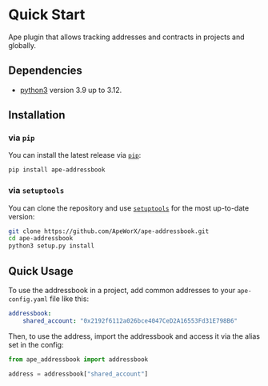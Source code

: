 # Quick Start

Ape plugin that allows tracking addresses and contracts in projects and globally.

## Dependencies

- [python3](https://www.python.org/downloads) version 3.9 up to 3.12.

## Installation

### via `pip`

You can install the latest release via [`pip`](https://pypi.org/project/pip/):

```bash
pip install ape-addressbook
```

### via `setuptools`

You can clone the repository and use [`setuptools`](https://github.com/pypa/setuptools) for the most up-to-date version:

```bash
git clone https://github.com/ApeWorX/ape-addressbook.git
cd ape-addressbook
python3 setup.py install
```

## Quick Usage

To use the addressbook in a project, add common addresses to your `ape-config.yaml` file like this:

```yaml
addressbook:
    shared_account: "0x2192f6112a026bce4047CeD2A16553Fd31E798B6"
```

Then, to use the address, import the addressbook and access it via the alias set in the config:

```python
from ape_addressbook import addressbook

address = addressbook["shared_account"]
```
